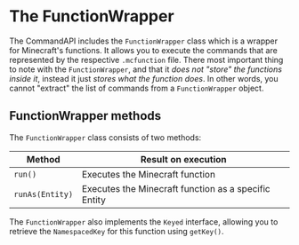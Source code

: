 # The FunctionWrapper

The CommandAPI includes the `FunctionWrapper` class which is a wrapper for Minecraft's functions. It allows you to execute the commands that are represented by the respective `.mcfunction` file. There most important thing to note with the `FunctionWrapper`, and that it _does not "store" the functions inside it_, instead it just _stores what the function does_. In other words, you cannot "extract" the list of commands from a `FunctionWrapper` object.

## FunctionWrapper methods

The `FunctionWrapper` class consists of two methods:

| Method            | Result on execution                                  |
| ----------------- | ---------------------------------------------------- |
| `run()`           | Executes the Minecraft function                      |
| `runAs(Entity)`   | Executes the Minecraft function as a specific Entity |

The `FunctionWrapper` also implements the `Keyed` interface, allowing you to retrieve the `NamespacedKey` for this function using `getKey()`.
